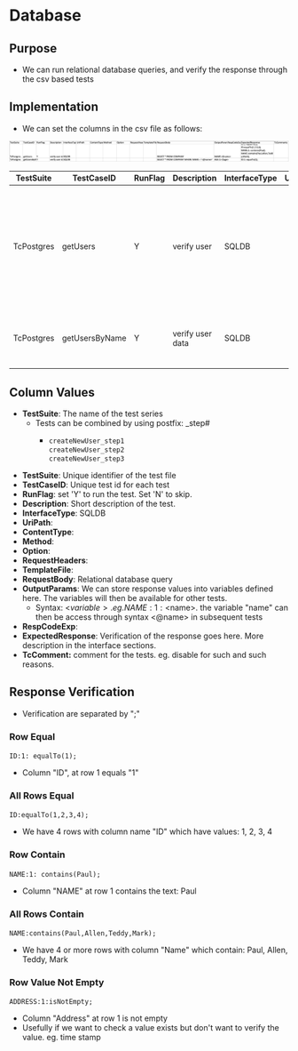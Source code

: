 # Database

## Purpose

* We can run relational database queries, and verify the response through the csv based tests

## Implementation

*   We can set the columns in the csv file as follows:



![apiTestData/testCases/sampleTests/TestCases\_database.csv](<../../.gitbook/assets/image (34).png>)

| TestSuite  | TestCaseID     | RunFlag | Description      | InterfaceType | UriPath | ContentType | Method | Option | RequestHeader | TemplateFile | RequestBody                                   | OutputParam    | RespCodeExp | ExpectedResponse                                                                                                                                                                                              | TcComments |
| ---------- | -------------- | ------- | ---------------- | ------------- | ------- | ----------- | ------ | ------ | ------------- | ------------ | --------------------------------------------- | -------------- | ----------- | ------------------------------------------------------------------------------------------------------------------------------------------------------------------------------------------------------------- | ---------- |
| TcPostgres | getUsers       | Y       | verify user      | SQLDB         |         |             |        |        |               |              | SELECT \* FROM COMPANY                        | NAME:1:<$name> |             | <p>ID:1: equalTo(1);</p><p>ID:equalTo(1,2,3,4);</p><p>NAME:1: contains(Paul);</p><p>NAME:contains(Paul,Allen,Teddy,Mark);</p><p>AGE:1: equalTo(32);</p><p>ADDRESS:1: isNotEmpty, SALARY:1: equalTo(20000)</p> |            |
| TcPostgres | getUsersByName | Y       | verify user data | SQLDB         |         |             |        |        |               |              | SELECT \* FROM COMPANY WHERE NAME = '<@name>' | AGE:1:<$age>   |             | ID:1: equalTo(1);                                                                                                                                                                                             |            |

## Column Values

* **TestSuite**: The name of the test series
  * Tests can be combined by using postfix: \_step#
    * ```
      createNewUser_step1
      createNewUser_step2
      createNewUser_step3
      ```
* **TestSuite**: Unique identifier of the test file
* **TestCaseID**: Unique test id for each test
* **RunFlag**: set 'Y' to run the test. Set 'N' to skip.
* **Description**: Short description of the test.
* **InterfaceType**: SQLDB
* **UriPath**:&#x20;
* **ContentType**:&#x20;
* **Method**:&#x20;
* **Option**:&#x20;
* **RequestHeaders**:&#x20;
* **TemplateFile**:&#x20;
* **RequestBody**: Relational database query
* **OutputParams**: We can store response values into variables defined here. The variables will then be available for other tests.
  * &#x20;Syntax: <$variable>. eg. NAME:1:<$name>. the variable "name" can then be access through syntax <@name> in subsequent tests
* **RespCodeExp**:&#x20;
* **ExpectedResponse**: Verification of the response goes here. More description in the interface sections.
* **TcComment:** comment for the tests. eg. disable for such and such reasons.

## Response Verification

* Verification are separated by ";"

### Row Equal

```
ID:1: equalTo(1);
```

* Column "ID", at row 1 equals "1"

### All Rows Equal

```
ID:equalTo(1,2,3,4);
```

* We have 4 rows with column name "ID" which have values: 1, 2, 3, 4

### Row Contain

```
NAME:1: contains(Paul);
```

* Column "NAME" at row 1 contains the text: Paul

### All Rows Contain

```
NAME:contains(Paul,Allen,Teddy,Mark);
```

* We have 4 or more rows with column "Name" which contain: Paul, Allen, Teddy, Mark

### Row Value Not Empty

```
ADDRESS:1:isNotEmpty;
```

* Column "Address" at row 1 is not empty
* Usefully if we want to check a value exists but don't want to verify the value. eg. time stamp
